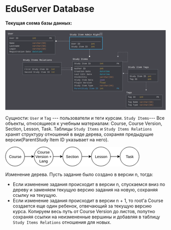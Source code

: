 # EduServer Database

**Текущая схема базы данных:**

![db](database/db.png)

Сущности:
`User` и `Tag` --- пользователи и теги курсам. `Study Items`--- Все объекты, относящиеся к учебным материалам: Course, Course Version, Section, Lesson, Task.
Таблицы `Study Items` и `Study Items Relations` хранят структуру отношений в виде дерева, сохраняя предыдущие версии(ParentStudy Item ID указывает на него).

![tree](database/tree.png)

Изменение дерева.
Пусть задание было создано в версии n, тогда:
* Если изменение задания происходит в версии n, спускаемся вниз по дереву и заменяем текущую версию задания на новую, сохраняя ссылку на текущую.
* Если изменение задания происходит в версии n + 1,  то root'a Course создается еще один ребенок, отвечающий за текущую версию курса. Копируем весь путь от Course Version до листов, попутно сохраняя ссылки на неизмененные вершины и добавляя в таблицу `Study Items Relations` отношения для новых. 